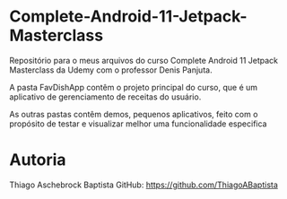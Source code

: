 # Complete-Android-11-Jetpack-Masterclass
Repositório para o meus arquivos do curso Complete Android 11 Jetpack Masterclass da Udemy com o professor Denis Panjuta.

A pasta FavDishApp contêm o projeto principal do curso, que é um aplicativo de gerenciamento de receitas do usuário.

As outras pastas contêm demos, pequenos aplicativos, feito com o propósito de testar e visualizar melhor uma funcionalidade especifica

# Autoria
Thiago Aschebrock Baptista
GitHub: https://github.com/ThiagoABaptista
